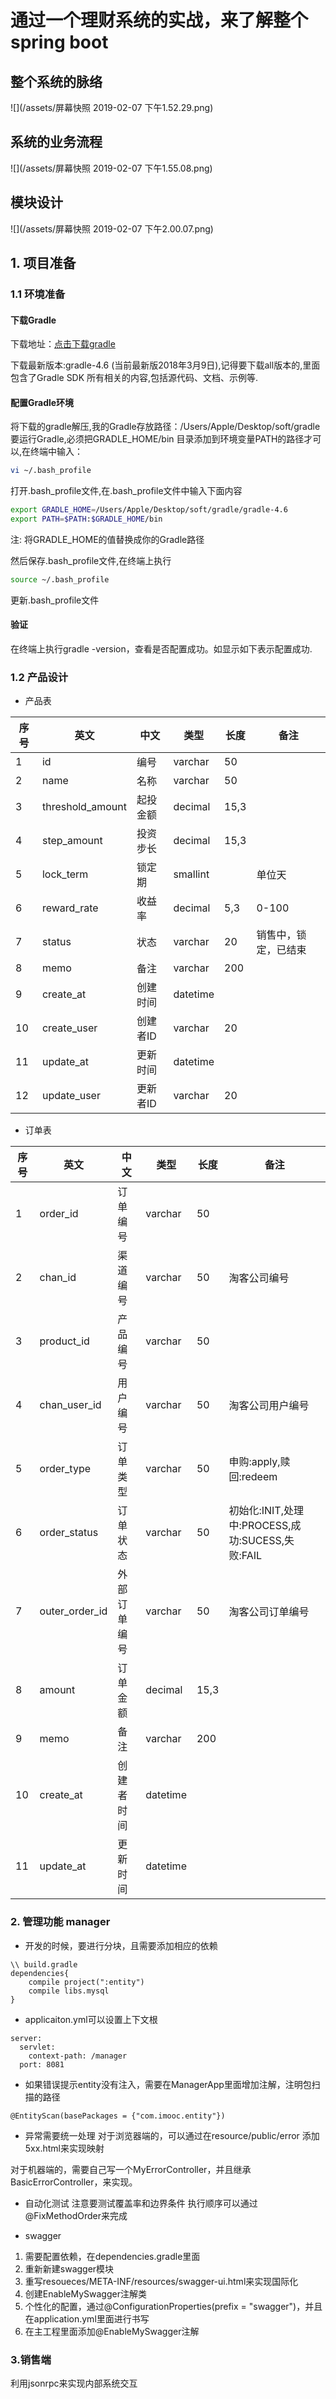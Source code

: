 # 通过一个理财系统的实战，来了解整个spring boot

## 整个系统的脉络

![](/assets/屏幕快照 2019-02-07 下午1.52.29.png)

## 系统的业务流程

![](/assets/屏幕快照 2019-02-07 下午1.55.08.png)

## 模块设计

![](/assets/屏幕快照 2019-02-07 下午2.00.07.png)

## 1. 项目准备

### 1.1 环境准备

#### 下载Gradle

下载地址：[点击下载gradle](https://link.jianshu.com?t=http%3A%2F%2Fservices.gradle.org%2Fdistributions%2F)

下载最新版本:gradle-4.6 \(当前最新版2018年3月9日\),记得要下载all版本的,里面包含了Gradle SDK 所有相关的内容,包括源代码、文档、示例等.

#### 配置Gradle环境

将下载的gradle解压,我的Gradle存放路径：/Users/Apple/Desktop/soft/gradle  
 要运行Gradle,必须把GRADLE\_HOME/bin 目录添加到环境变量PATH的路径才可以,在终端中输入：

```bash
vi ~/.bash_profile
```

打开.bash\_profile文件,在.bash\_profile文件中输入下面内容

```bash
export GRADLE_HOME=/Users/Apple/Desktop/soft/gradle/gradle-4.6 
export PATH=$PATH:$GRADLE_HOME/bin
```

注: 将GRADLE\_HOME的值替换成你的Gradle路径

然后保存.bash\_profile文件,在终端上执行

```bash
source ~/.bash_profile
```

更新.bash\_profile文件

#### 验证

在终端上执行gradle -version，查看是否配置成功。如显示如下表示配置成功.

### 1.2 产品设计

* 产品表

| 序号 | 英文 | 中文 | 类型 | 长度 | 备注 |
| --- | --- | --- | --- | --- | --- |
| 1 | id | 编号 | varchar | 50 |  |
| 2 | name | 名称 | varchar | 50 |  |
| 3 | threshold\_amount | 起投金额 | decimal | 15,3 |  |
| 4 | step\_amount | 投资步长 | decimal | 15,3 |  |
| 5 | lock\_term | 锁定期 | smallint |  | 单位天 |
| 6 | reward\_rate | 收益率 | decimal | 5,3 | 0-100 |
| 7 | status | 状态 | varchar | 20 | 销售中，锁定，已结束 |
| 8 | memo | 备注 | varchar | 200 |  |
| 9 | create\_at | 创建时间 | datetime |  |  |
| 10 | create\_user | 创建者ID | varchar | 20 |  |
| 11 | update\_at | 更新时间 | datetime |  |  |
| 12 | update\_user | 更新者ID | varchar | 20 |  |

* 订单表

| 序号 | 英文 | 中文 | 类型 | 长度 | 备注 |
| --- | --- | --- | --- | --- | --- |
| 1 | order\_id | 订单编号 | varchar | 50 |  |
| 2 | chan\_id | 渠道编号 | varchar | 50 | 淘客公司编号 |
| 3 | product\_id | 产品编号 | varchar | 50 |  |
| 4 | chan\_user\_id | 用户编号 | varchar | 50 | 淘客公司用户编号 |
| 5 | order\_type | 订单类型 | varchar | 50 | 申购:apply,赎回:redeem |
| 6 | order\_status | 订单状态 | varchar | 50 | 初始化:INIT,处理中:PROCESS,成功:SUCESS,失败:FAIL |
| 7 | outer\_order\_id | 外部订单编号 | varchar | 50 | 淘客公司订单编号 |
| 8 | amount | 订单金额 | decimal | 15,3 |  |
| 9 | memo | 备注 | varchar | 200 |  |
| 10 | create\_at | 创建者时间 | datetime |  |  |
| 11 | update\_at | 更新时间 | datetime |  |  |


### 2. 管理功能 manager
* 开发的时候，要进行分块，且需要添加相应的依赖
```
\\ build.gradle
dependencies{
    compile project(":entity")
    compile libs.mysql
}
```
* applicaiton.yml可以设置上下文根
```
server:
  servlet:
    context-path: /manager
  port: 8081
```
* 如果错误提示entity没有注入，需要在ManagerApp里面增加注解，注明包扫描的路径
```
@EntityScan(basePackages = {"com.imooc.entity"})
```
* 异常需要统一处理
对于浏览器端的，可以通过在resource/public/error 添加5xx.html来实现映射

对于机器端的，需要自己写一个MyErrorController，并且继承BasicErrorController，来实现。

* 自动化测试
注意要测试覆盖率和边界条件
执行顺序可以通过@FixMethodOrder来完成

* swagger
 1. 需要配置依赖，在dependencies.gradle里面
 2. 重新新建swagger模块
 3. 重写resoueces/META-INF/resources/swagger-ui.html来实现国际化
 4. 创建EnableMySwagger注解类
 5. 个性化的配置，通过@ConfigurationProperties(prefix = "swagger")，并且在application.yml里面进行书写
 6. 在主工程里面添加@EnableMySwagger注解
 
### 3.销售端
利用jsonrpc来实现内部系统交互

